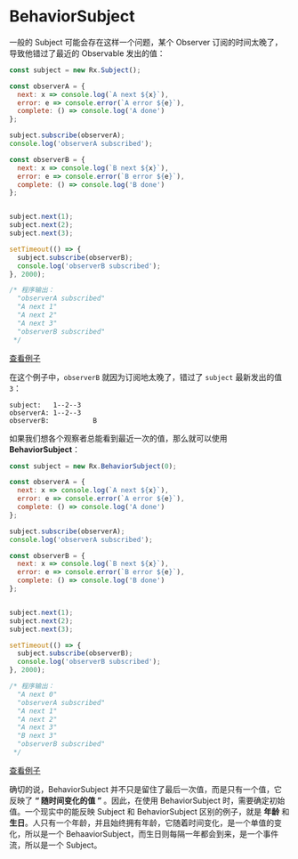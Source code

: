 # BehaviorSubject

一般的 Subject 可能会存在这样一个问题，某个 Observer 订阅的时间太晚了，导致他错过了最近的 Observable 发出的值：

```js
const subject = new Rx.Subject();

const observerA = {
  next: x => console.log(`A next ${x}`),
  error: e => console.error(`A error ${e}`),
  complete: () => console.log('A done')
};

subject.subscribe(observerA);
console.log('observerA subscribed');

const observerB = {
  next: x => console.log(`B next ${x}`),
  error: e => console.error(`B error ${e}`),
  complete: () => console.log('B done')
};


subject.next(1);
subject.next(2);
subject.next(3);

setTimeout(() => {
  subject.subscribe(observerB);
  console.log('observerB subscribed');
}, 2000);

/* 程序输出：
  "observerA subscribed"
  "A next 1"
  "A next 2"
  "A next 3"
  "observerB subscribed"
 */
```

[查看例子](http://jsbin.com/nesazu/15/edit?js,console)

在这个例子中，`observerB` 就因为订阅地太晚了，错过了 `subject` 最新发出的值 `3`：

```
subject:   1--2--3
observerA: 1--2--3
observerB:           B
```

如果我们想各个观察者总能看到最近一次的值，那么就可以使用 **BehaviorSubject**：

```js
const subject = new Rx.BehaviorSubject(0);

const observerA = {
  next: x => console.log(`A next ${x}`),
  error: e => console.error(`A error ${e}`),
  complete: () => console.log('A done')
};

subject.subscribe(observerA);
console.log('observerA subscribed');

const observerB = {
  next: x => console.log(`B next ${x}`),
  error: e => console.error(`B error ${e}`),
  complete: () => console.log('B done')
};


subject.next(1);
subject.next(2);
subject.next(3);

setTimeout(() => {
  subject.subscribe(observerB);
  console.log('observerB subscribed');
}, 2000);

/* 程序输出：
  "A next 0"
  "observerA subscribed"
  "A next 1"
  "A next 2"
  "A next 3"
  "B next 3"
  "observerB subscribed"
 */
```

[查看例子](http://jsbin.com/nesazu/16/edit?js,console)

确切的说，BehaviorSubject 并不只是留住了最后一次值，而是只有一个值，它反映了 **“ 随时间变化的值 ”** 。因此，在使用 BehaviorSubject 时，需要确定初始值。一个现实中的能反映 Subject 和 BehaviorSubject 区别的例子，就是 **年龄** 和 **生日**。人只有一个年龄，并且始终拥有年龄，它随着时间变化，是一个单值的变化，所以是一个 BehaaviorSubject，而生日则每隔一年都会到来，是一个事件流，所以是一个 Subject。
